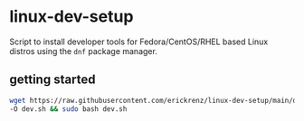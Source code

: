 # linux-dev-setup

Script to install developer tools for Fedora/CentOS/RHEL based Linux distros using the `dnf` package manager.

## getting started

```bash
wget https://raw.githubusercontent.com/erickrenz/linux-dev-setup/main/dev.sh \
-O dev.sh && sudo bash dev.sh
```